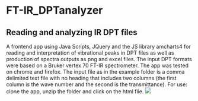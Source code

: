 # FT-IR_DPTanalyzer
## Reading and analyzing IR DPT files
A frontend app using Java Scripts, JQuery and the JS library amcharts4 for reading and interpretation of vibrational peaks in DPT files as well as production of spectra outputs as png and excel files.
The input DPT formats were based on a Bruker vertex 70 FT-IR spectrometer.
The app was tested on chrome and firefox.
The input file as in the example folder is a comma delimited text file with no heading that includes two columns (the first column is the wave number and the second is the transmittance).
For use: clone the app, unzip the folder and click on the html file.
![](https://github.com/Your_Repository_Name/Your_GIF_Name.gif)
